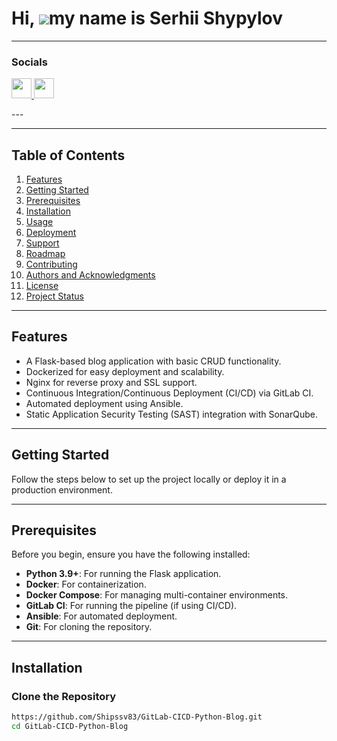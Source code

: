 Hi, ![](https://user-images.githubusercontent.com/18350557/176309783-0785949b-9127-417c-8b55-ab5a4333674e.gif)my name is Serhii Shypylov
=========================================================================================================================================

-------------------------------

### Socials

<p align="left"> <a href="https://github.com/Shipssv83" target="_blank" rel="noreferrer"> <picture> <source media="(prefers-color-scheme: dark)" srcset="https://raw.githubusercontent.com/danielcranney/readme-generator/main/public/icons/socials/github-dark.svg" /> <source media="(prefers-color-scheme: light)" srcset="https://raw.githubusercontent.com/danielcranney/readme-generator/main/public/icons/socials/github.svg" /> <img src="https://raw.githubusercontent.com/danielcranney/readme-generator/main/public/icons/socials/github.svg" width="32" height="32" /> </picture> </a> <a href="https://www.linkedin.com/in/sergey-shipilov-7262a31b4/" target="_blank" rel="noreferrer"> <picture> <source media="(prefers-color-scheme: dark)" srcset="https://raw.githubusercontent.com/danielcranney/readme-generator/main/public/icons/socials/linkedin-dark.svg" /> <source media="(prefers-color-scheme: light)" srcset="https://raw.githubusercontent.com/danielcranney/readme-generator/main/public/icons/socials/linkedin.svg" /> <img src="https://raw.githubusercontent.com/danielcranney/readme-generator/main/public/icons/socials/linkedin.svg" width="32" height="32" /> </picture> </a></p>
---

---

## Table of Contents
1. [Features](#features)
2. [Getting Started](#getting-started)
3. [Prerequisites](#prerequisites)
4. [Installation](#installation)
5. [Usage](#usage)
6. [Deployment](#deployment)
7. [Support](#support)
8. [Roadmap](#roadmap)
9. [Contributing](#contributing)
10. [Authors and Acknowledgments](#authors-and-acknowledgments)
11. [License](#license)
12. [Project Status](#project-status)

---

## Features
- A Flask-based blog application with basic CRUD functionality.
- Dockerized for easy deployment and scalability.
- Nginx for reverse proxy and SSL support.
- Continuous Integration/Continuous Deployment (CI/CD) via GitLab CI.
- Automated deployment using Ansible.
- Static Application Security Testing (SAST) integration with SonarQube.

---

## Getting Started

Follow the steps below to set up the project locally or deploy it in a production environment.

---

## Prerequisites
Before you begin, ensure you have the following installed:

- **Python 3.9+**: For running the Flask application.
- **Docker**: For containerization.
- **Docker Compose**: For managing multi-container environments.
- **GitLab CI**: For running the pipeline (if using CI/CD).
- **Ansible**: For automated deployment.
- **Git**: For cloning the repository.

---

## Installation

### Clone the Repository
```bash
https://github.com/Shipssv83/GitLab-CICD-Python-Blog.git
cd GitLab-CICD-Python-Blog
```
